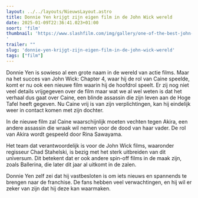 ```yaml
---
layout: ../../layouts/NieuwsLayout.astro
title: Donnie Yen krijgt zijn eigen film in de John Wick wereld
date: 2025-01-09T22:36:41.023+01:00
soort: 'film'
thumbnail: 'https://www.slashfilm.com/img/gallery/one-of-the-best-john-wick-characters-is-getting-a-spin-off-with-a-very-appropriate-director/l-intro-1736457017.jpg
'
trailer: ""
slug: 'donnie-yen-krijgt-zijn-eigen-film-in-de-john-wick-wereld'
tags: ["film"]
---
```


Donnie Yen is sowieso al een grote naam in de wereld van actie films. Maar na
het succes van John Wick: Chapter 4, waar hij de rol van Caine speelde, komt er
nu ook een nieuwe film waarin hij de hoofdrol speelt. Er zij nog niet veel
details vrijgegeven over de film maar wat we al wel weten is dat het verhaal dus
gaat over Caine, een blinde assassin die zijn leven aan de Hoge Tafel heeft
gegeven. Nu Caine vrij is van zijn verplichtingen, kan hij eindelijk weer in
contact komen met zijn dochter.

In de nieuwe film zal Caine waarschijnlijk moeten vechten tegen Akira, een
andere assassin die wraak wil nemen voor de dood van haar vader. De rol van
Akira wordt gespeeld door Rina Sawayama.

Het team dat verantwoordelijk is voor de John Wick films, waaronder regisseur
Chad Stahelski, is bezig met het sterk uitbreiden van dit universum. Dit
betekent dat er ook andere spin-off films in de maak zijn, zoals Ballerina, die
later dit jaar al uitkomt in de zalen.

Donnie Yen zelf zei dat hij vastbesloten is om iets nieuws en spannends te
brengen naar de franchise. De fans hebben veel verwachtingen, en hij wil er
zeker van zijn dat hij deze kan waarmaken.